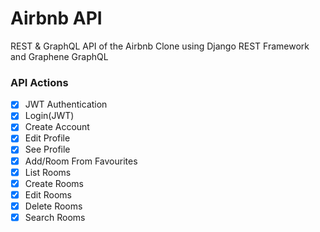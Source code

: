 # Airbnb API

REST & GraphQL API of the Airbnb Clone using Django REST Framework and Graphene GraphQL

### API Actions

- [x] JWT Authentication
- [x] Login(JWT)
- [x] Create Account
- [x] Edit Profile
- [x] See Profile
- [x] Add/Room From Favourites
- [x] List Rooms
- [x] Create Rooms
- [x] Edit Rooms
- [x] Delete Rooms
- [x] Search Rooms
